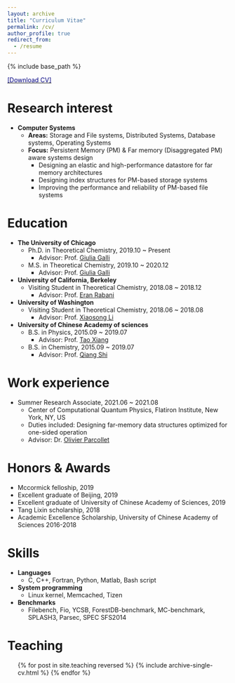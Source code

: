 ```yaml
---
layout: archive
title: "Curriculum Vitae"
permalink: /cv/
author_profile: true
redirect_from:
  - /resume
---
```


{% include base_path %}

[<span style="color:navy">[Download CV]</span>](http://sekwonlee.github.io/files/cv.pdf)

Research interest
=====
* <b>Computer Systems</b>
  * <b>Areas:</b> Storage and File systems, Distributed Systems, Database systems, Operating Systems
  * <b>Focus:</b> Persistent Memory (PM) & Far memory (Disaggregated PM) aware systems design
      * Designing an elastic and high-performance datastore for far memory architectures
      * Designing index structures for PM-based storage systems
      * Improving the performance and reliability of PM-based file systems

Education
======
* <b>The University of Chicago</b>
  * Ph.D. in Theoretical Chemistry, 2019.10 ~ Present
    * Advisor: Prof. [Giulia Galli](https://galligroup.uchicago.edu/People/galli.php)
  * M.S. in Theoretical Chemistry, 2019.10 ~ 2020.12
    * Advisor: Prof. [Giulia Galli](https://galligroup.uchicago.edu/People/galli.php)
* <b>University of California, Berkeley</b>
  * Visiting Student</b> in Theoretical Chemistry,  2018.08 ~ 2018.12
    * Advisor: Prof. [Eran Rabani](http://www.cchem.berkeley.edu/ergrp/#/eran)
* <b>University of Washington</b>
  * Visiting Student</b> in Theoretical Chemistry,  2018.06 ~ 2018.08
    * Advisor: Prof. [Xiaosong Li](https://chem.washington.edu/people/xiaosong-li)
* <b>University of Chinese Academy of sciences</b>
  * B.S. in Physics, 2015.09 ~ 2019.07
    * Advisor: Prof. [Tao Xiang](http://txiang.iphy.ac.cn)
  * B.S. in Chemistry, 2015.09 ~ 2019.07
    * Advisor: Prof. [Qiang Shi](https://www.researchgate.net/profile/Qiang-Shi-5)
   
Work experience
======
* Summer Research Associate, 2021.06 ~ 2021.08
  * Center of Computational Quantum Physics, Flatiron Institute, New York, NY, US
  * Duties included: Designing far-memory data structures optimized for one-sided operation
  * Advisor: Dr. [Olivier Parcollet](https://www.simonsfoundation.org/people/olivier-parcollet)

<!-- Work experience
======
* <b>Research Associate Intern</b>, 06.2019~08.2019
  * Hewlett Packard Labs, Palo Alto, CA, US
  * Duties included: Designing far-memory data structures optimized for one-sided operation
  * Mentors: Kimberly Keeton and Sharad Singhal

* <b>Researcher</b>, 03.2018~07.2018
  * UNIST (Ulsan National Institute of Science & Technology), Ulsan, South Korea
  * Duties included: Providing the compiler-directed crash consistency for PM-based systems
  * Supervisor: Sam H. Noh

* <b>Research Associate Intern</b>, 06.2017~09.2017
  * Hewlett Packard Labs, Palo Alto, CA, US
  * Duties included: Designing DRAM cache for key-value stores working on Fabric-attached memory
  * Mentors: Kimberly Keeton, Haris Volos, and Yupu Zhang

* <b>Researcher</b>, 10.2015~02.2016
  * UNIST (Ulsan National Institute of Science & Technology), Ulsan, South Korea
  * Duties included: Analyzing PM-based file system (PMFS) and evaluating its performance
  * Supervisor: Sam H. Noh

* <b>Republic of Korea Army</b>, 08.2010~05.2012 -->

Honors & Awards
======
* Mccormick felloship, 2019
* Excellent graduate of Beijing, 2019
* Excellent graduate of University of Chinese Academy of Sciences, 2019
* Tang Lixin scholarship, 2018
* Academic Excellence Scholarship, University of Chinese Academy of Sciences 2016-2018


<!-- * <b>2021 Microsoft Research PhD Fellowship</b>, 2021~2023 -->

<!-- Publications
======
  <ul>{% for post in site.publications reversed %}
    {% include archive-single-cv.html %}
  {% endfor %}</ul> -->

Skills
======
* <b>Languages</b>
  * C, C++, Fortran, Python, Matlab, Bash script
* <b>System programming</b>
  * Linux kernel, Memcached, Tizen
* <b>Benchmarks</b>
  * Filebench, Fio, YCSB, ForestDB-benchmark, MC-benchmark, SPLASH3, Parsec, SPEC SFS2014

Teaching
======
  <ul>{% for post in site.teaching reversed %}
    {% include archive-single-cv.html %}
  {% endfor %}</ul>
